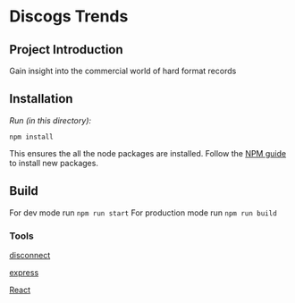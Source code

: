 # Discogs Trends

## Project Introduction

Gain insight into the commercial world of hard format records

## Installation

_Run (in this directory):_

`npm install`

This ensures the all the node packages are installed. Follow the [NPM guide](https://docs.npmjs.com/cli/install) to install new packages.

## Build

For dev mode run `npm run start`
For production mode run `npm run build`

### Tools

[disconnect](https://github.com/bartve/disconnect)

[express](https://expressjs.com/)

[React](https://reactjs.com)
